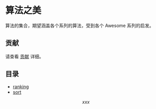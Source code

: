<script type="text/javascript" src="http://cdn.mathjax.org/mathjax/latest/MathJax.js?config=default"></script>
# 算法之美
算法的集合，期望涵盖各个系列的算法，受到各个 Awesome 系列的启发。

## 贡献

请查看 [贡献](CONTRIBUTING.md) 详细。

## 目录

- [ranking](ranking/readme.md)
- [sort](sort/readme.md)


$$xxx$$
